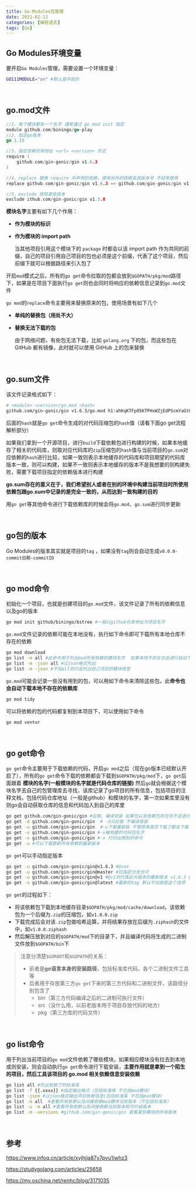 ```yaml
---
title: Go-Modules包管理
date: 2021-02-12
categories: [编程语言]
tags: [Go]
---
```


## Go Modules环境变量

要开启`Go Modules`管理，需要设置一个环境变量：

```bash
GO111MODULE="on" #默认是开启的
```

​    

## go.mod文件

```go
//1、每个模块都有一个名字 通常通过 go mod init 指定
module github.com/biningo/go-play 
//2、指定go版本
go 1.15 

//3、指定依赖的库地址 <url> <version> 形式
require (
    github.com/gin-gonic/gin v1.6.3
)

//4、replace 替换 require 中声明的依赖，使用另外的依赖及其版本号 不经常使用
replace github.com/gin-gonic/gin v1.6.3 => github.com/gin-gonic/gin v1.6.3

//5、exclude 排除某些版本
exclude ithub.com/gin-gonic/gin v1.5.0
```

**模块名字**主要有如下几个作用：

- **作为模块的标识**

- **作为模块的 import path**

    当其他项目引用这个模块下的 `package` 时都会以该 import path 作为共同的前缀，自己的项目引用自己项目的包也必须是这个前缀，代表了这个项目，然后前缀下就可以根据路径来引入包了

开启`mod`模式之后，所有的`go get`命令拉取的包都会放到`$GOPATH/pkg/mod`路径下，如果是在项目下面执行`go get`则也会同时将响应的依赖信息记录到`go.mod`文件

`go mod`的`replace`命令主要用来替换原来的包，使用场景有如下几个

- **单纯的替换包（用处不大）**

- **替换无法下载的包**

    由于网络问题，有些包无法下载，比如 `golang.org` 下的包，而这些包在 GitHub 都有镜像，此时就可以使用 GitHub 上的包来替换

​         

## go.sum文件

该文件记录格式如下：

```bash
# <module> <version>/go.mod <hash>
github.com/gin-gonic/gin v1.6.3/go.mod h1:ahKqKTFpO5KTPHxWZjEdPScmYaGtLo8Y4DMHoEsnp14=
```

后面的`hash`就是`go get`命令生成的对代码压缩包的`hash`值（请看下面go get流程解析部分）

如果我们拿到一个开源项目，进行`build`下载依赖包进行构建的时候，如果本地缓存了相关的代码库，则取对应代码库的`zip`压缩包的`hash`值与当前项目的`go.sum`对应依赖的`hash`进行比较，如果一致则表示本地缓存的代码库和项目期望的代码库版本一致，则可以构建，如果不一致则表示本地缓存的版本不是我想要的则构建失败，需要下载项目指定的依赖版本进行构建

**go.sum存在的意义在于，我们希望别人或者在别的环境中构建当前项目时所使用依赖包跟go.sum中记录的是完全一致的，从而达到一致构建的目的**

用`go get`等其他命令进行下载依赖库的时候会将`go.mod`、`go.sum`进行同步更新

​                

## go包的版本

Go Modules的版本其实就是项目的`tag` ，如果没有`tag`则会自动生成`v0.0.0-commit日期-commitID`

​        

## go mod命令

初始化一个项目，也就是创建项目的`go.mod`文件，该文件记录了所有的依赖信息以及go的版本

```bash
go mod init github/biningo/bstree #一般以github仓库地址为项目名字
```

`go.mod`文件记录的依赖可能在本地没有，执行如下命令即可下载所有本地仓库不存在的依赖

```bash
go mod download
go list -m all #此命令用于列出mod所有依赖的模块名字  如果本地不存在也会进行自动下载
go list -m -json all #以json格式列出
go list -m -json #不加all则只会列出自己项目的模块信息
```

`go.mod`可能会记录一些没有用到的包，可以用如下命令来清除这些包，此**命令也会自动下载本地不存在的依赖库**

```bash
go mod tidy
```

可以将依赖的包的代码都复制到本项目下，可以使用如下命令

```bash
go mod ventor
```

​    

## go get命令

`go get`命令主要用于下载依赖的代码，开启`go mod`之后（现在go版本已经默认开启了），所有的`go get`命令下载的依赖都会下载到`$GOPATH/pkg/mod`下，`go get`后面跟着 **模块的名字(一般模块的名字就是代码仓库的链接)**  然后`go`就会根据这个模块名字去自己的包管理库去寻找，该库记录了go项目的所有信息，包括项目的注释文档，包括代码仓库地址（一般是github）和模块的名字，第一次如果库里没有则go会自动获取仓库的信息和代码加入到自己的库里

```bash
go get github.com/gin-gonic/gin #拉取、编译安装 如果包以及依赖包存在则不会进行下载
go get -d github.com/gin-gonic/gin  # -d只拉取 不编译安装
go get -u github.com/gin-gonic/gin 	#-u下载最新版 不管原来是否下载了都会下载 包括依赖的包都会进行重新下载安装
go get -v github.com/gin-gonic/gin #-v被构建的代码包名字
go get -x github.com/gin-gonic/gin #-x 打印出用到的命令
go get -u #可以下载更新所有依赖到最新版本
```

`go get`可以手动指定版本

```bash
go get -u github.com/gin-gonic/gin@v1.6.3 #@xxx
go get -u github.com/gin-gonic/gin@master #拉指定分支也可
go get -u github.com/gin-gonic/gin@v1 #@v1则代表此大版本的最新版本 v1.6.3 @v1.1则表示 v1.1的最新的版本比如v1.1.4最新
go get -x github.com/gin-gonic/gin@latest #最新的tag 默认不加就是这个选项
```

`go get`的过程如下：

- 将该依赖包下载到本地缓存目录`$GOPATH/pkg/mod/cache/download`，该依赖包为一个后缀为`.zip`的压缩包，如`v1.0.0.zip`
- 下载完成后会对该`.zip`包做哈希运算，并将结果存放在后缀为`.ziphash`的文件中，如`v1.0.0.ziphash`
- 然后解压放到对应的`$GOPATH/mod`下的目录下，并且编译代码将生成的二进制文件放到`$GOPATH/bin`下

> 注意分清楚`$GOROOT`和`$GOPATH`的关系：
>
> - 前者是**go语言本身的安装路径**，包括标准库代码，各个二进制文件工具等
> - 后者用于存放第三方`go get`下来的第三方代码和二进制文件，该路径分别包含了
>     - bin（第三方代码编译之后的二进制可执行文件）
>     - src（没什么用，以前老版本用于项目存放代码的地方）
>     - pkg（第三方库的代码文件）

​    

## go list命令

用于列出当前项目的`go mod`文件依赖了哪些模块，如果相应模块没有拉去到本地或则安装，则会自动执行`go get`命令进行下载安装，**主要作用就是拿到一个陌生的项目，然后工具该项目的 go.mod 相关依赖信息安装依赖**

```bash
go list all #列出依赖了的标准库
go list -f {{.xxxx}} #指定输出格式（包括标准库 不包括mod模块）
go list -json #以json格式输出项目依赖信息(包括标准库 不包括mod模块)
go list -m all  #查看所有依赖以及间接依赖mod模块当前版本（不包括标准库）
go list -u -m all #查看所有依赖以及间接依赖当前版本和可升级版本
go list -m -versions #github.com/gin-gonic/gin 查看某些模块的所有版本
```

​    

## 参考

https://www.infoq.cn/article/xyjhjja87y7pvu1iwhz3

https://studygolang.com/articles/25658

https://my.oschina.net/renhc/blog/3171035